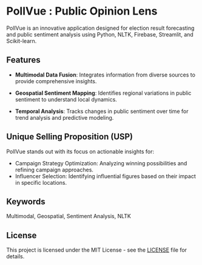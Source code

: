 # PollVue : Public Opinion Lens

PollVue is an innovative application designed for election result forecasting and public sentiment analysis using Python, NLTK, Firebase, Streamlit, and Scikit-learn.

## Features

- **Multimodal Data Fusion**: Integrates information from diverse sources to provide comprehensive insights.
  
- **Geospatial Sentiment Mapping**: Identifies regional variations in public sentiment to understand local dynamics.

- **Temporal Analysis**: Tracks changes in public sentiment over time for trend analysis and predictive modeling.

## Unique Selling Proposition (USP)

PollVue stands out with its focus on actionable insights for:
- Campaign Strategy Optimization: Analyzing winning possibilities and refining campaign approaches.
- Influencer Selection: Identifying influential figures based on their impact in specific locations.

## Keywords

Multimodal, Geospatial, Sentiment Analysis, NLTK

## License

This project is licensed under the MIT License - see the [LICENSE](LICENSE) file for details.
